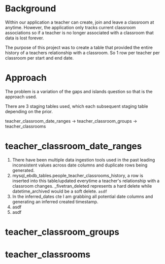 # Background
Within our application a teacher can create, join and leave a classroom at anytime. However, the application only tracks current classroom associations so if a teacher is no longer associated with a classroom that data is lost forever.

The purpose of this project was to create a table that provided the entire history of a teachers relationship with a classroom. So 1 row per teacher per classroom per start and end date.

# Approach
The problem is a variation of the gaps and islands question so that is the approach used.

There are 3 staging tables used, which each subsequent staging table depending on the prior.

teacher_classroom_date_ranges -> teacher_classroom_groups -> teacher_classrooms

# teacher_classroom_date_ranges
1. There have been multiple data ingestion tools used in the past leading inconsistent values across date columns and duplicate rows being generated.
2. mysql_ebdb_tables.people_teacher_classrooms_history, a row is inserted into this table/updated everytime a teacher's relationship with a classroom changes. _fivetran_deleted represents a hard delete while datetime_archived would be a soft delete.
`
asdf
`
4. In the inferred_dates cte I am grabbing all potential date columns and generating an inferred created timestamp.
5. asdf
6. asdf

# teacher_classroom_groups

# teacher_classrooms

